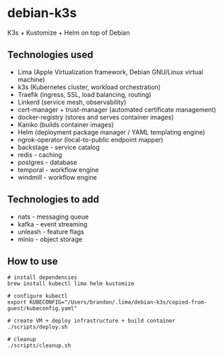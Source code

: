 # debian-k3s

K3s + Kustomize + Helm on top of Debian

## Technologies used

- Lima (Apple Virtualization framework, Debian GNU/Linux virtual machine)
- k3s (Kubernetes cluster, workload orchestration)
- Traefik (ingress, SSL, load balancing, routing)
- Linkerd (service mesh, observability)
- cert-manager + trust-manager (automated certificate management)
- docker-registry (stores and serves container images)
- Kaniko (builds container images)
- Helm (deployment package manager / YAML templating engine)
- ngrok-operator (local-to-public endpoint mapper)
- backstage - service catalog
- redis - caching
- postgres - database
- temporal - workflow engine
- windmill - workflow engine

## Technologies to add

- nats - messaging queue
- kafka - event streaming
- unleash - feature flags
- minio - object storage

## How to use

```shell
# install dependencies
brew install kubectl lima helm kustomize

# configure kubectl
export KUBECONFIG="/Users/brandon/.lima/debian-k3s/copied-from-guest/kubeconfig.yaml"

# create VM + deploy infrastructure + build container
./scripts/deploy.sh

# cleanup
./scripts/cleanup.sh
```

